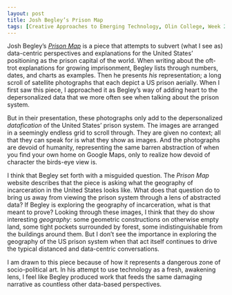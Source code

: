 ```yaml
---
layout: post
title: Josh Begley’s Prison Map
tags: [Creative Approaches to Emerging Technology, Olin College, Week 2, critique]
---
```


Josh Begley’s [*Prison Map*](http://prisonmap.com/) is a piece that attempts to subvert (what I see as) data-centric perspectives and explanations for the
United States’ positioning as the prison capital of the world. When writing about the oft-trot explanations for growing 
imprisonment, Begley lists through numbers, dates, and charts as examples. Then he presents *his* representation; a long scroll of 
satellite photographs that each depict a US prison aerially. When I first saw this piece, I approached it as Begley’s way of adding
heart to the depersonalized data that we more often see when talking about the prison system. 

But in their presentation, these photographs only add to the depersonalized *datafication* of the United States’ prison system. 
The images are arranged in a seemingly endless grid to scroll through. They are given no context; all that they can speak for
is what they show as images. And the photographs are devoid of humanity, representing the same barren abstraction of when you find your own home on Google Maps, only to realize how devoid of character the birds-eye view is.

I think that Begley set forth with a misguided question. The *Prison Map* website describes that the piece is asking what the 
geography of incarceration in the United States looks like. What does that question do to bring us away from viewing the prison 
system through a lens of abstracted data? If Begley is exploring the geography of incarceration, what is that meant to prove? 
Looking through these images, I think that they do show interesting *geography*: some geometric constructions on otherwise empty 
land, some tight pockets surrounded by forest, some indistinguishable from the buildings around them. But I don’t see the 
importance in exploring the geography of the US prison system when that act itself continues to drive the typical distanced and
data-centric conversations.

I am drawn to this piece because of how it represents a dangerous zone of socio-political art. In his attempt to use technology as a fresh, awakening lens, I feel like Begley produced work that feeds the same damaging narrative as countless other data-based perspectives. 
